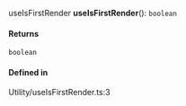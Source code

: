 useIsFirstRender
**useIsFirstRender**(): `boolean`

#### Returns

`boolean`

#### Defined in

Utility/useIsFirstRender.ts:3